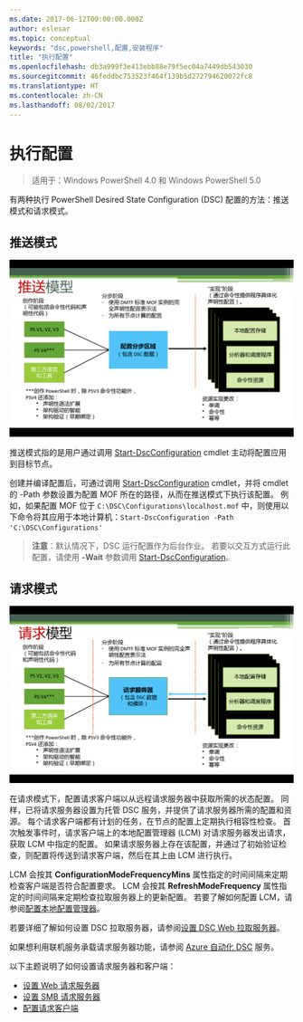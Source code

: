 ```yaml
---
ms.date: 2017-06-12T00:00:00.000Z
author: eslesar
ms.topic: conceptual
keywords: "dsc,powershell,配置,安装程序"
title: "执行配置"
ms.openlocfilehash: db3a999f3e413ebb88e79f5ec04a7449db543030
ms.sourcegitcommit: 46feddbc753523f464f139b5d272794620072fc8
ms.translationtype: HT
ms.contentlocale: zh-CN
ms.lasthandoff: 08/02/2017
---
```

# <a name="enacting-configurations"></a>执行配置

>适用于：Windows PowerShell 4.0 和 Windows PowerShell 5.0

有两种执行 PowerShell Desired State Configuration (DSC) 配置的方法：推送模式和请求模式。

## <a name="push-mode"></a>推送模式

![推送模式](images/Push.png "推送模式的工作原理")

推送模式指的是用户通过调用 [Start-DscConfiguration](https://technet.microsoft.com/en-us/library/dn521623.aspx) cmdlet 主动将配置应用到目标节点。

创建并编译配置后，可通过调用 [Start-DscConfiguration](https://technet.microsoft.com/en-us/library/dn521623.aspx) cmdlet，并将 cmdlet 的 -Path 参数设置为配置 MOF 所在的路径，从而在推送模式下执行该配置。 例如，如果配置 MOF 位于 `C:\DSC\Configurations\localhost.mof` 中，则使用以下命令将其应用于本地计算机：`Start-DscConfiguration -Path 'C:\DSC\Configurations'`

> __注意__：默认情况下，DSC 运行配置作为后台作业。 若要以交互方式运行此配置，请使用 __-Wait__ 参数调用 [Start-DscConfiguration](https://technet.microsoft.com/library/dn521623.aspx)。


## <a name="pull-mode"></a>请求模式

![拉取模式](images/Pull.png "拉取模式的工作原理")

在请求模式下，配置请求客户端以从远程请求服务器中获取所需的状态配置。 同样，已将请求服务器设置为托管 DSC 服务，并提供了请求服务器所需的配置和资源。 每个请求客户端都有计划的任务，在节点的配置上定期执行相容性检查。 首次触发事件时，请求客户端上的本地配置管理器 (LCM) 对请求服务器发出请求，获取 LCM 中指定的配置。 如果请求服务器上存在该配置，并通过了初始验证检查，则配置将传送到请求客户端，然后在其上由 LCM 进行执行。

LCM 会按其 **ConfigurationModeFrequencyMins** 属性指定的时间间隔来定期检查客户端是否符合配置要求。 LCM 会按其 **RefreshModeFrequency** 属性指定的时间间隔来定期检查拉取服务器上的更新配置。 若要了解如何配置 LCM，请参阅[配置本地配置管理器](metaConfig.md)。

若要详细了解如何设置 DSC 拉取服务器，请参阅[设置 DSC Web 拉取服务器](pullServer.md)。

如果想利用联机服务承载请求服务器功能，请参阅 [Azure 自动化 DSC](https://azure.microsoft.com/en-us/documentation/articles/automation-dsc-overview/) 服务。

以下主题说明了如何设置请求服务器和客户端：

- [设置 Web 请求服务器](pullServer.md)
- [设置 SMB 请求服务器](pullServerSMB.md)
- [配置请求客户端](pullClientConfigID.md)

